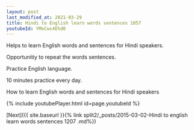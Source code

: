 ```yaml
---
layout: post
last_modified_at: 2021-03-29
title: Hindi to English learn words sentences 1057 
youtubeId: YMoCws4Ehd0
---
```

 
 
Helps to learn English words and sentences for Hindi speakers.

Opportunitiy to repeat the words sentences. 

Practice English language. 
 
10 minutes practice every day. 
 
How to learn English words and sentences for Hindi speakers 
 
{% include youtubePlayer.html id=page.youtubeId %}
 
 
[Next]({{ site.baseurl }}{% link  split2/_posts/2015-03-02-Hindi to english learn words sentences 1207 .md%})
 
